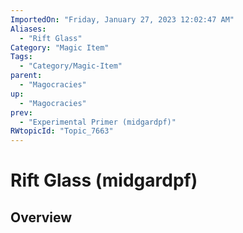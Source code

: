 ```yaml
---
ImportedOn: "Friday, January 27, 2023 12:02:47 AM"
Aliases:
  - "Rift Glass"
Category: "Magic Item"
Tags:
  - "Category/Magic-Item"
parent:
  - "Magocracies"
up:
  - "Magocracies"
prev:
  - "Experimental Primer (midgardpf)"
RWtopicId: "Topic_7663"
---
```

# Rift Glass (midgardpf)
## Overview
